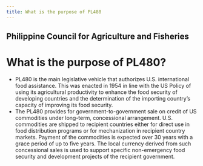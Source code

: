 ```yaml
---
title: What is the purpose of PL480
---
```


## Philippine Council for Agriculture and Fisheries

# What is the purpose of PL480?


 - PL480 is the main legislative vehicle that authorizes U.S. international food assistance. This was enacted in 1954 in line with the US Policy of using its agricultural productivity to enhance the food security of developing countries and the determination of the importing country’s capacity of improving its food security.
 - The PL480 provides for government-to-government sale on credit of US commodities under long-term, concessional arrangement.  U.S. commodities are shipped to recipient countries either for direct use in food distribution programs or for mechanization in recipient country markets.  Payment of the commodities is expected over 30 years with a grace period of up to five years. The local currency derived from such concessional sales is used to support specific non-emergency food security and development projects of the recipient government.
